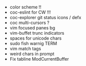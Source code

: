 * color scheme !!
* coc-eslint for CW !!!
* coc-explorer git status icons / defx
* coc multi-cursors ?
* vim focused panes bg
* vim-buffet trunc indicators
* spaces for unicode chars
* sudo fish warnig TERM
* vim match tags
* weird chars in prompt
* Fix tabline ModCurrentBuffer
